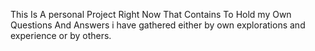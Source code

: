 This Is A personal Project Right Now That Contains To Hold my Own Questions And Answers i have gathered either by own explorations and experience or by others.
